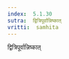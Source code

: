 ```yaml
---
index:  5.1.30
sutra:  द्वित्रिपूर्वान्निष्कात्
vritti:  samhita 
---
```


द्वित्रिपूर्वान्निष्कात्

